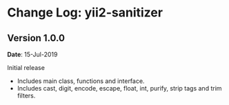 Change Log: yii2-sanitizer
========================

## Version 1.0.0

**Date**: 15-Jul-2019

Initial release
- Includes main class, functions and interface.
- Includes cast, digit, encode, escape, float, int, purify, strip tags and trim filters.